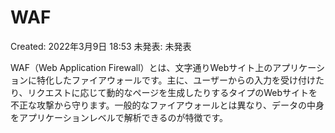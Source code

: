 # WAF

Created: 2022年3月9日 18:53
未発表: 未発表

WAF（Web Application Firewall）とは、文字通りWebサイト上のアプリケーションに特化したファイアウォールです。主に、ユーザーからの入力を受け付けたり、リクエストに応じて動的なページを生成したりするタイプのWebサイトを不正な攻撃から守ります。一般的なファイアウォールとは異なり、データの中身をアプリケーションレベルで解析できるのが特徴です。
